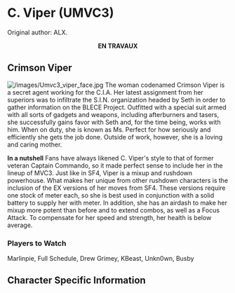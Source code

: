 # C. Viper (UMVC3)

Original author: ALX.

<center>

**EN TRAVAUX**

</center>

## Crimson Viper

![](/images/Umvc3_viper_face.jpg‎ "/images/Umvc3_viper_face.jpg‎") The
woman codenamed Crimson Viper is a secret agent working for the C.I.A.
Her latest assignment from her superiors was to infiltrate the S.I.N.
organization headed by Seth in order to gather information on the BLECE
Project. Outfitted with a special suit armed with all sorts of gadgets
and weapons, including afterburners and tasers, she successfully gains
favor with Seth and, for the time being, works with him. When on duty,
she is known as Ms. Perfect for how seriously and efficiently she gets
the job done. Outside of work, however, she is a loving and caring
mother.

**In a nutshell** Fans have always likened C. Viper's style to that of
former veteran Captain Commando, so it made perfect sense to include her
in the lineup of MVC3. Just like in SF4, Viper is a mixup and rushdown
powerhouse. What makes her unique from other rushdown characters is the
inclusion of the EX versions of her moves from SF4. These versions
require one stock of meter each, so she is best used in conjunction with
a solid battery to supply her with meter. In addition, she has an
airdash to make her mixup more potent than before and to extend combos,
as well as a Focus Attack. To compensate for her speed and strength, her
health is below average.

### Players to Watch

Marlinpie, Full Schedule, Drew Grimey, KBeast, Unkn0wn, Busby

## Character Specific Information
